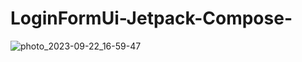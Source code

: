 # LoginFormUi-Jetpack-Compose-


![photo_2023-09-22_16-59-47](https://github.com/shirinvn/LoginFormUi-Jetpack-Compose-/assets/62846862/5dc27eb3-fb6b-4a92-b6bd-4248a98cdb9c)
